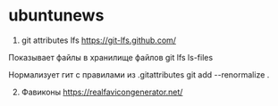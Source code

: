 # ubuntunews

1. git attributes lfs
https://git-lfs.github.com/

Показывает файлы в хранилище файлов
git lfs ls-files

Нормализует гит с правилами из .gitattributes
git add --renormalize .

2. Фавиконы
https://realfavicongenerator.net/
